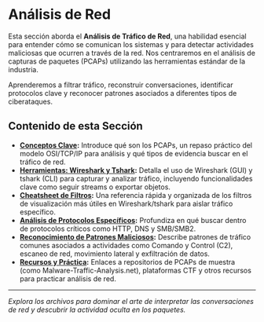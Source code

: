 # Análisis de Red

Esta sección aborda el **Análisis de Tráfico de Red**, una habilidad esencial para entender cómo se comunican los sistemas y para detectar actividades maliciosas que ocurren a través de la red. Nos centraremos en el análisis de capturas de paquetes (PCAPs) utilizando las herramientas estándar de la industria.

Aprenderemos a filtrar tráfico, reconstruir conversaciones, identificar protocolos clave y reconocer patrones asociados a diferentes tipos de ciberataques.

## Contenido de esta Sección

* **[Conceptos Clave](./01_Conceptos_Clave.md):** Introduce qué son los PCAPs, un repaso práctico del modelo OSI/TCP/IP para análisis y qué tipos de evidencia buscar en el tráfico de red.
* **[Herramientas: Wireshark y Tshark](./02_Wireshark_Tshark.md):** Detalla el uso de Wireshark (GUI) y tshark (CLI) para capturar y analizar tráfico, incluyendo funcionalidades clave como seguir streams o exportar objetos.
* **[Cheatsheet de Filtros](./03_Cheatsheet_Filtros.md):** Una referencia rápida y organizada de los filtros de visualización más útiles en Wireshark/tshark para aislar tráfico específico.
* **[Análisis de Protocolos Específicos](./04_Analisis_Protocolos_Especificos.md):** Profundiza en qué buscar dentro de protocolos críticos como HTTP, DNS y SMB/SMB2.
* **[Reconocimiento de Patrones Maliciosos](./05_Patrones_Maliciosos.md):** Describe patrones de tráfico comunes asociados a actividades como Comando y Control (C2), escaneo de red, movimiento lateral y exfiltración de datos.
* **[Recursos y Práctica](./06_Recursos_Practica.md):** Enlaces a repositorios de PCAPs de muestra (como Malware-Traffic-Analysis.net), plataformas CTF y otros recursos para practicar análisis de red.

---

*Explora los archivos para dominar el arte de interpretar las conversaciones de red y descubrir la actividad oculta en los paquetes.*
